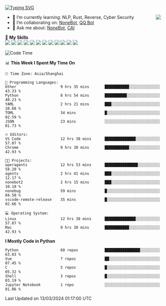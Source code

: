 [![Typing SVG](https://readme-typing-svg.herokuapp.com?size=25&duration=2500&color=8C43EA&vCenter=true&width=200&height=40&lines=Hi+there+%F0%9F%91%8B%F0%9F%8F%BB;I'm+yanyongyu)](https://git.io/typing-svg)

<a href="#">
  <img align="right" src="https://github-readme-stats.vercel.app/api?username=yanyongyu&count_private=true&show_icons=true&bg_color=15,f2f7fd,E0EAFC" />
</a>

- 🌱 I’m currently learning: NLP, Rust, Reverse, Cyber Security
- 👯 I’m collaborating on: [NoneBot](https://github.com/nonebot), [QQ Bot](https://github.com/Mrs4s/go-cqhttp)
- 💬 Ask me about: [NoneBot](https://github.com/nonebot), [CAI](https://github.com/cscs181/CAI)

🌟 **My Skills**  
![](https://img.shields.io/badge/-Python-3e74a2?style=flat-square&logo=Python&logoColor=fff)
![](https://img.shields.io/badge/-TypeScript-3178C6?style=flat-square&logo=TypeScript&logoColor=fff)
![](https://img.shields.io/badge/-Vue-4fc08d?style=flat-square&logo=Vue.js&logoColor=fff)
![](https://img.shields.io/badge/-React-2d98ce?style=flat-square&logo=React&logoColor=fff)
![](https://img.shields.io/badge/-FastAPI-009688?style=flat-square&logo=FastAPI&logoColor=fff)
![](https://img.shields.io/badge/-Linux-000000?style=flat-square&logo=Linux&logoColor=fff)
![](https://img.shields.io/badge/-Docker-2496ED?style=flat-square&logo=Docker&logoColor=fff)
![](https://img.shields.io/badge/-Kubernetes-326CE5?style=flat-square&logo=Kubernetes&logoColor=fff)
![](https://img.shields.io/badge/-GitHub%20Actions-2088FF?style=flat-square&logo=GitHubActions&logoColor=fff)
![](https://img.shields.io/badge/-PostgreSQL-4169E1?style=flat-square&logo=PostgreSQL&logoColor=fff)
![](https://img.shields.io/badge/-Redis-DC382D?style=flat-square&logo=Redis&logoColor=fff)
![](https://img.shields.io/badge/-MongoDB-47A248?style=flat-square&logo=MongoDB&logoColor=fff)

<!--START_SECTION:waka-->
![Code Time](http://img.shields.io/badge/Code%20Time-5%2C896%20hrs%2032%20mins-blue)

📊 **This Week I Spent My Time On** 

```text
🕑︎ Time Zone: Asia/Shanghai

💬 Programming Languages: 
Other                    9 hrs 35 mins       ███████████░░░░░░░░░░░░░░   43.33 % 
Python                   8 hrs 54 mins       ██████████░░░░░░░░░░░░░░░   40.23 % 
YAML                     2 hrs 21 mins       ███░░░░░░░░░░░░░░░░░░░░░░   10.68 % 
TOML                     34 mins             █░░░░░░░░░░░░░░░░░░░░░░░░   02.59 % 
JSON                     23 mins             ░░░░░░░░░░░░░░░░░░░░░░░░░   01.73 % 

🔥 Editors: 
VS Code                  12 hrs 38 mins      ██████████████░░░░░░░░░░░   57.07 % 
Chrome                   9 hrs 30 mins       ███████████░░░░░░░░░░░░░░   42.93 % 

🐱‍💻 Projects: 
operagents               12 hrs 53 mins      ███████████████░░░░░░░░░░   58.20 % 
agents                   2 hrs 41 mins       ███░░░░░░░░░░░░░░░░░░░░░░   12.17 % 
nonebot2                 2 hrs 15 mins       ███░░░░░░░░░░░░░░░░░░░░░░   10.18 % 
nonebug                  59 mins             █░░░░░░░░░░░░░░░░░░░░░░░░   04.50 % 
vscode-remote-release    35 mins             █░░░░░░░░░░░░░░░░░░░░░░░░   02.66 % 

💻 Operating System: 
Linux                    12 hrs 38 mins      ██████████████░░░░░░░░░░░   57.07 % 
Mac                      9 hrs 30 mins       ███████████░░░░░░░░░░░░░░   42.93 % 
```

**I Mostly Code in Python** 

```text
Python                   60 repos            ████████████████░░░░░░░░░   63.83 % 
Vue                      7 repos             ██░░░░░░░░░░░░░░░░░░░░░░░   07.45 % 
C                        5 repos             █░░░░░░░░░░░░░░░░░░░░░░░░   05.32 % 
Shell                    3 repos             █░░░░░░░░░░░░░░░░░░░░░░░░   03.19 % 
Jupyter Notebook         1 repo              ░░░░░░░░░░░░░░░░░░░░░░░░░   01.06 % 
```




 Last Updated on 13/03/2024 01:17:00 UTC
<!--END_SECTION:waka-->
